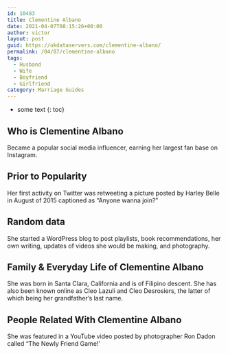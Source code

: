 ```yaml
---
id: 10483
title: Clementine Albano
date: 2021-04-07T08:15:26+00:00
author: victor
layout: post
guid: https://ukdataservers.com/clementine-albano/
permalink: /04/07/clementine-albano
tags:
  - Husband
  - Wife
  - Boyfriend
  - Girlfriend
category: Marriage Guides
---
```


* some text
{: toc}


## Who is Clementine Albano



Became a popular social media influencer, earning her largest fan base on Instagram. 

                
                
                
## Prior to Popularity



Her first activity on Twitter was retweeting a picture posted by Harley Belle in August of 2015 captioned as &#8220;Anyone wanna join?&#8221;

                
                
                
## Random data



She started a WordPress blog to post playlists, book recommendations, her own writing, updates of videos she would be making, and photography.

                
                
                
## Family & Everyday Life of Clementine Albano



She was born in Santa Clara, California and is of Filipino descent. She has also been known online as Cleo Lazuli and Cleo Desrosiers, the latter of which being her grandfather&#8217;s last name.

                
                
                
## People Related With Clementine Albano



She was featured in a YouTube video posted by photographer Ron Dadon called &#8220;The Newly Friend Game!&#8217;

                
              
            
          
          
          